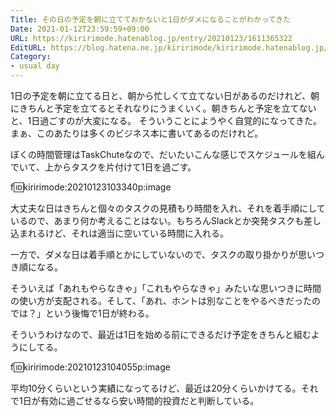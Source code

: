 ```yaml
---
Title: その日の予定を朝に立てておかないと1日がダメになることがわかってきた
Date: 2021-01-12T23:59:59+09:00
URL: https://kiririmode.hatenablog.jp/entry/20210123/1611365322
EditURL: https://blog.hatena.ne.jp/kiririmode/kiririmode.hatenablog.jp/atom/entry/26006613681817170
Category:
- usual day
---
```


1日の予定を朝に立てる日と、朝から忙しくて立てない日があるのだけれど、朝にきちんと予定を立てるとそれなりにうまくいく。朝きちんと予定を立てないと、1日過ごすのが大変になる。
そういうことにようやく自覚的になってきた。
まぁ、このあたりは多くのビジネス本に書いてあるのだけれど。

ぼくの時間管理はTaskChuteなので、だいたいこんな感じでスケジュールを組んでいて、上からタスクを片付けて1日を過ごす。

f:id:kiririmode:20210123103340p:image

大丈夫な日はきちんと個々のタスクの見積もり時間を入れ、それを着手順にしているので、あまり何か考えることはない。もちろんSlackとか突発タスクも差し込まれるけど、それは適当に空いている時間に入れる。

一方で、ダメな日は着手順とかにしていないので、タスクの取り掛かりが思いつき順になる。
<!-- textlint-disable -->
そういえば「あれもやらなきゃ」「これもやらなきゃ」みたいな思いつきに時間の使い方が支配される。そして、「あれ、ホントは別なことをやるべきだったのでは？」という後悔で1日が終わる。
<!-- textlint-enable -->

そういうわけなので、最近は1日を始める前にできるだけ予定をきちんと組むようにしてる。

f:id:kiririmode:20210123104055p:image

平均10分くらいという実績になってるけど、最近は20分くらいかけてる。それで1日が有効に過ごせるなら安い時間的投資だと判断している。
